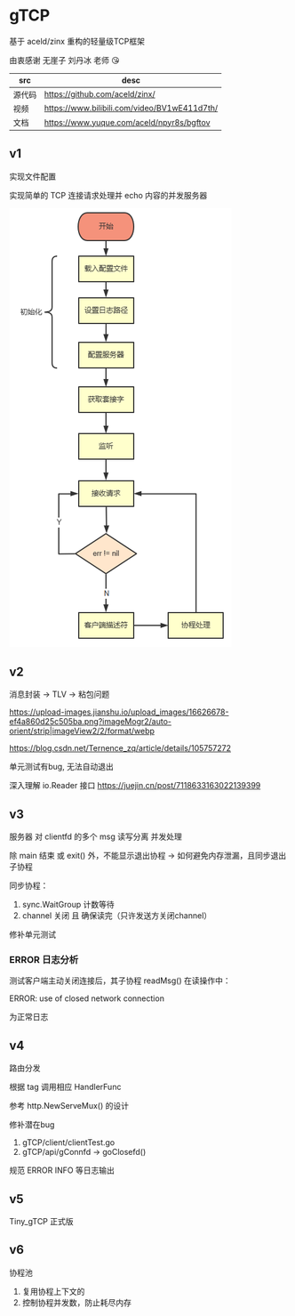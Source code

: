 # gTCP

基于 aceld/zinx 重构的轻量级TCP框架

由衷感谢 无崖子 刘丹冰 老师 😘


| src | desc |
| - | - |
| 源代码 | <https://github.com/aceld/zinx/> |
| 视频 | <https://www.bilibili.com/video/BV1wE411d7th/> |
| 文档 | <https://www.yuque.com/aceld/npyr8s/bgftov> |

## v1

实现文件配置

实现简单的 TCP 连接请求处理并 echo 内容的并发服务器  

![gTCP v1 逻辑图](./static/images/v1.png)

## v2

消息封装 -> TLV -> 粘包问题

<https://upload-images.jianshu.io/upload_images/16626678-ef4a860d25c505ba.png?imageMogr2/auto-orient/strip|imageView2/2/format/webp>

<https://blog.csdn.net/Ternence_zq/article/details/105757272>

单元测试有bug, 无法自动退出

深入理解 io.Reader 接口 <https://juejin.cn/post/7118633163022139399>

## v3

服务器 对 clientfd 的多个 msg 读写分离 并发处理

除 main 结束 或 exit() 外，不能显示退出协程 -> 如何避免内存泄漏，且同步退出子协程

同步协程：
1. sync.WaitGroup 计数等待
2. channel 关闭 且 确保读完（只许发送方关闭channel）

修补单元测试

### ERROR 日志分析

测试客户端主动关闭连接后，其子协程 readMsg() 在读操作中：

ERROR: use of closed network connection

为正常日志

## v4

路由分发

根据 tag 调用相应 HandlerFunc

参考 http.NewServeMux() 的设计

修补潜在bug 

1. gTCP/client/clientTest.go
2. gTCP/api/gConnfd -> goClosefd()

规范 ERROR INFO 等日志输出

## v5

Tiny_gTCP 正式版


## v6

协程池

1. 复用协程上下文的 
2. 控制协程并发数，防止耗尽内存